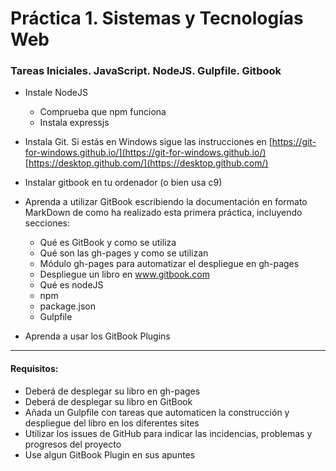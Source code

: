# Práctica 1. Sistemas y Tecnologías Web

### Tareas Iniciales. JavaScript. NodeJS. Gulpfile. Gitbook


- Instale NodeJS
   - Comprueba que npm funciona
   - Instala expressjs

- Instala Git. Si estás en Windows sigue las instrucciones en
   [https://git-for-windows.github.io/](https://git-for-windows.github.io/)
   [https://desktop.github.com/](https://desktop.github.com/)

- Instalar gitbook en tu ordenador (o bien usa c9)

- Aprenda a utilizar GitBook escribiendo la documentación en formato MarkDown de como ha realizado esta primera práctica, incluyendo secciones:
   - Qué es GitBook y como se utiliza
   - Qué son las gh-pages y como se utilizan
   - Módulo gh-pages para automatizar el despliegue en gh-pages 
   - Despliegue un libro en www.gitbook.com
   - Qué es nodeJS
   - npm
   - package.json
   - Gulpfile


- Aprenda a usar los GitBook Plugins
 

-------------

#### Requisitos:

- Deberá de desplegar su libro en gh-pages
- Deberá de desplegar su libro en GitBook
- Añada un Gulpfile con tareas que automaticen la construcción y despliegue del libro en los diferentes sites
- Utilizar los issues de GitHub para indicar las incidencias, problemas y progresos del proyecto
- Use algun GitBook Plugin en sus apuntes